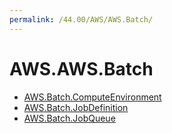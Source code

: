 ```yaml
---
permalink: /44.00/AWS/AWS.Batch/
---
```


# AWS.AWS.Batch



* [AWS.Batch.ComputeEnvironment](AWS.Batch.ComputeEnvironment.md)
* [AWS.Batch.JobDefinition](AWS.Batch.JobDefinition.md)
* [AWS.Batch.JobQueue](AWS.Batch.JobQueue.md)